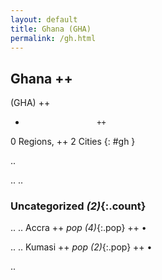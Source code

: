 ```yaml
---
layout: default
title: Ghana (GHA)
permalink: /gh.html
---
```



## Ghana   ++
(GHA)  ++
-                     ++
0 Regions, ++
2 Cities
{: #gh }

.. 




.. 
.. 


### Uncategorized _(2)_{:.count}


..
..
Accra  ++
 _pop (4)_{:.pop} ++
•

..
..
Kumasi  ++
 _pop (2)_{:.pop} ++
•




.. 
 
